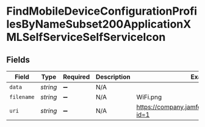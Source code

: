 # FindMobileDeviceConfigurationProfilesByNameSubset200ApplicationXMLSelfServiceSelfServiceIcon


## Fields

| Field                                            | Type                                             | Required                                         | Description                                      | Example                                          |
| ------------------------------------------------ | ------------------------------------------------ | ------------------------------------------------ | ------------------------------------------------ | ------------------------------------------------ |
| `data`                                           | *string*                                         | :heavy_minus_sign:                               | N/A                                              |                                                  |
| `filename`                                       | *string*                                         | :heavy_minus_sign:                               | N/A                                              | WiFi.png                                         |
| `uri`                                            | *string*                                         | :heavy_minus_sign:                               | N/A                                              | https://company.jamfcloud.com/iconservelet/?id=1 |